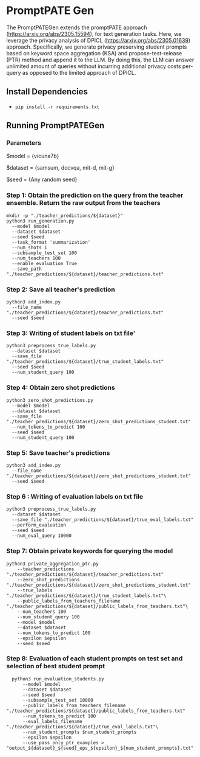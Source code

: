 # PromptPATE Gen
The PromptPATEGen extends the promptPATE approach (https://arxiv.org/abs/2305.15594), for text generation tasks. Here, we leverage the privacy analysis of DPICL (https://arxiv.org/abs/2305.01639) approach.
Specifically, we generate privacy preserving student prompts based on keyword space aggregation (KSA) and propose-test-release (PTR) method and append it to the LLM.
By doing this, the LLM can answer unlimited amount of queries without incurring additional privacy costs per-query as opposed to the limited approach of DPICL.

## Install Dependencies
- `pip install -r requirements.txt`
  
[//]: # (# Run Code)

[//]: # (- `bash run_gen_experiment.sh`)

[//]: # (  - **Note:** You will have to name your environment 'llm-env' or remove it completely from the run_samsum.sh)

## Running PromptPATEGen
### Parameters

$model = {vicuna7b}

$dataset = {samsum, docvqa, mit-d, mit-g}

$seed = {Any random seed}


### Step 1: Obtain the prediction on the query from the teacher ensemble. Return the raw output from the teachers
    mkdir -p "./teacher_predictions/${dataset}"
    python3 run_generation.py
      --model $model
      --dataset $dataset 
      --seed $seed 
      --task_format 'summarization' 
      --num_shots 1 
      --subsample_test_set 100 
      --num_teachers 100 
      --enable_evaluation True 
      --save_path "./teacher_predictions/${dataset}/teacher_predictions.txt"


### Step 2:   Save all teacher's prediction
    python3 add_index.py
      --file_name "./teacher_predictions/${dataset}/teacher_predictions.txt"
      --seed $seed


### Step 3: Writing of student labels on txt file'
    python3 preprocess_true_labels.py
      --dataset $dataset
      --save_file "./teacher_predictions/${dataset}/true_student_labels.txt"
      --seed $seed
      --num_student_query 100

### Step 4: Obtain zero shot predictions
    python3 zero_shot_predictions.py
      --model $model
      --dataset $dataset
      --save_file "./teacher_predictions/${dataset}/zero_shot_predictions_student.txt"
      --num_tokens_to_predict 100
      --seed $seed
      --num_student_query 100
  

### Step 5: Save teacher's predictions
    python3 add_index.py
      --file_name "./teacher_predictions/${dataset}/zero_shot_predictions_student.txt"
      --seed $seed
  

### Step 6 : Writing of evaluation labels on txt file
    python3 preprocess_true_labels.py
      --dataset $dataset
      --save_file "./teacher_predictions/${dataset}/true_eval_labels.txt"
      --perform_evaluation
      --seed $seed
      --num_eval_query 10000
  

### Step 7: Obtain private keywords for querying the model
    python3 private_aggregation_ptr.py
        --teacher_predictions "./teacher_predictions/${dataset}/teacher_predictions.txt"
        --zero_shot_predictions "./teacher_predictions/${dataset}/zero_shot_predictions_student.txt"
        --true_labels "./teacher_predictions/${dataset}/true_student_labels.txt"\
        --public_labels_from_teachers_filename "./teacher_predictions/${dataset}/public_labels_from_teachers.txt"\
        --num_teachers 100
        --num_student_query 100
        --model $model
        --dataset $dataset
        --num_tokens_to_predict 100
        --epsilon $epsilon
        --seed $seed


### Step 8: Evaluation of each student prompts on test set and selection of best student prompt
      python3 run_evaluation_students.py
          --model $model
          --dataset $dataset
          --seed $seed
          --subsample_test_set 10000
          --public_labels_from_teachers_filename "./teacher_predictions/${dataset}/public_labels_from_teachers.txt"
          --num_tokens_to_predict 100
          --eval_labels_filename "./teacher_predictions/${dataset}/true_eval_labels.txt"\
          --num_student_prompts $num_student_prompts
          --epsilon $epsilon
          --use_pass_only_ptr_examples > "output_${dataset}_${seed}_eps_${epsilon}_${num_student_prompts}.txt"